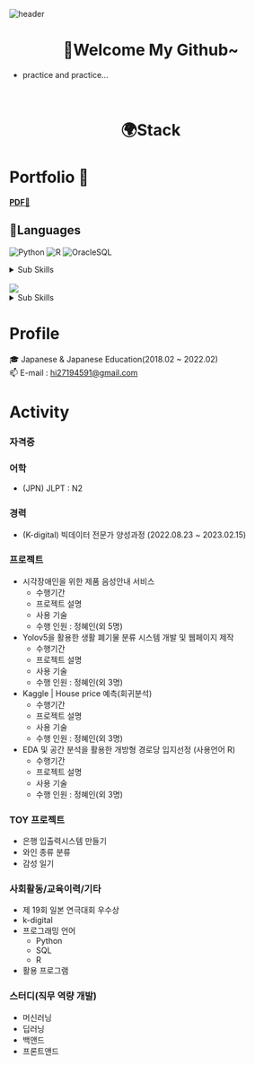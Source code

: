 ![header](https://capsule-render.vercel.app/api?type=waving&color=auto&height=200&section=header&text=HelloRepielword!😃😃&fontSize=50&animation=twinkling)

# <div align = 'center'>🎈Welcome My Github~</div>
- practice and practice...
<br>

# <div align = 'center'>🌍Stack</div>


# Portfolio 📰
 **[PDF📘](https://drive.google.com/file/d/1xTXLGQFHrSpJ2h-TSAC3kbYKlY40LMJB/view?usp=sharing)**


## 🌈Languages

![Python](https://img.shields.io/badge/-Python-3178C6?style=flat-square&logo=Python&logoColor=white)
![R](https://img.shields.io/badge/-R-A8B9CC?style=flat-square&logo=R&logoColor=black)
![OracleSQL](https://img.shields.io/badge/-Oracle-FD5750?style=flat-square&logo=Oracle&logoColor=white)

<details>
<summary>Sub Skills</summary>
<p></p>
 javascript, react
</details>

<br>
<img src="https://img.shields.io/badge/Flask-000000?style=flat-square&logo=flask&logoColor=white">

<details>
<summary>Sub Skills</summary>
<p></p>
<img src="https://img.shields.io/badge/html5-E34F26?style=flat-square&logo=html5&logoColor=white">
<img src="https://img.shields.io/badge/css-1572B6?style=flat-square&logo=css3&logoColor=white">
<img src="https://img.shields.io/badge/django-092E20?style=flat-square&logo=django&logoColor=white">
<img src="https://img.shields.io/badge/bootstrap-7952B3?style=flat-square&logo=bootstrap&logoColor=white">
</details>

# Profile
🎓 Japanese & Japanese Education(2018.02 ~ 2022.02)
<br>
📫 E-mail : hi27194591@gmail.com
<br>


# Activity

### 자격증

<!-- - ADSP(Advanced Data Analytics Semi-Professional) -->

### 어학
- (JPN) JLPT : N2

### 경력

- (K-digital) 빅데이터 전문가 양성과정 (2022.08.23 ~ 2023.02.15)



### 프로젝트
- 시각장애인을 위한 제품 음성안내 서비스
    - 수행기간
    - 프로젝트 설명
    - 사용 기술
    - 수행 인원 : 정혜인(외 5명)  
- Yolov5을 활용한 생활 폐기물 분류 시스템 개발 및 웹페이지 제작 
    - 수행기간
    - 프로젝트 설명
    - 사용 기술
    - 수행 인원 : 정혜인(외 3명)
- Kaggle | House price 예측(회귀분석)
    - 수행기간
    - 프로젝트 설명
    - 사용 기술
    - 수행 인원 : 정혜인(외 3명)
- EDA 및 공간 분석을 활용한 개방형 경로당 입지선정 (사용언어 R) 
    - 수행기간
    - 프로젝트 설명
    - 사용 기술 
    - 수행 인원 : 정혜인(외 3명)


### TOY 프로젝트
- 은행 입출력시스템 만들기
- 와인 종류 분류
- 감성 일기

### 사회활동/교육이력/기타
- 제 19회 일본 연극대회 우수상
- k-digital 
- 프로그래밍 언어 
    - Python 
    - SQL
    - R
- 활용 프로그램 

### 스터디(직무 역량 개발)
- 머신러닝
- 딥러닝
- 백앤드 
- 프론트앤드 

    
    
